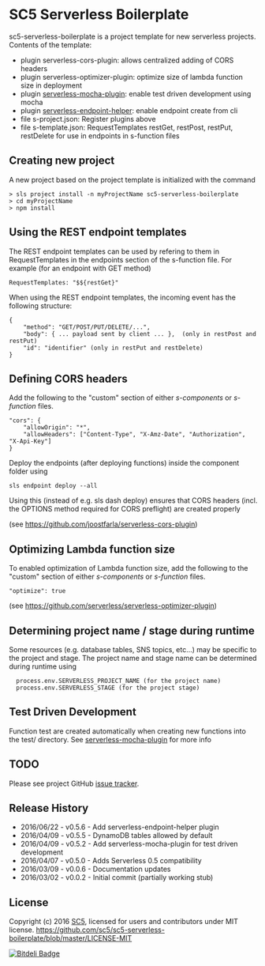 # SC5 Serverless Boilerplate

sc5-serverless-boilerplate is a project template for new serverless projects. Contents of the template:
* plugin serverless-cors-plugin: allows centralized adding of CORS headers
* plugin serverless-optimizer-plugin: optimize size of lambda function size in deployment
* plugin [serverless-mocha-plugin](https://github.com/SC5/serverless-mocha-plugin): enable test driven development using mocha
* plugin [serverless-endpoint-helper](https://github.com/SC5/serverless-endpoint-helper): enable endpoint create from cli
* file s-project.json: Register plugins above
* file s-template.json: RequestTemplates restGet, restPost, restPut, restDelete for use in endpoints in s-function files

## Creating new project

A new project based on the project template is initialized with the command

```
> sls project install -n myProjectName sc5-serverless-boilerplate
> cd myProjectName
> npm install
```

## Using the REST endpoint templates

The REST endpoint templates can be used by refering to them in RequestTemplates in the endpoints section of the s-function file.
For example (for an endpoint with GET method)

```
RequestTemplates: "$${restGet}"
```

When using the REST endpoint templates, the incoming event has the following structure:
```
{
    "method": "GET/POST/PUT/DELETE/...",
    "body": { ... payload sent by client ... },  (only in restPost and restPut)
    "id": "identifier" (only in restPut and restDelete)
}
```

## Defining CORS headers

Add the following to the "custom" section of either _s-components_ or _s-function_ files.

```
"cors": {
    "allowOrigin": "*",
    "allowHeaders": ["Content-Type", "X-Amz-Date", "Authorization", "X-Api-Key"]
}
```

Deploy the endpoints (after deploying functions) inside the component folder using
```
sls endpoint deploy --all
```
Using this (instead of e.g. sls dash deploy) ensures that CORS headers (incl. the OPTIONS method
required for CORS preflight) are created properly

(see https://github.com/joostfarla/serverless-cors-plugin)

## Optimizing Lambda function size

To enabled optimization of Lambda function size, add the following to the "custom" section of
either _s-components_ or _s-function_ files.

```
"optimize": true
```
(see https://github.com/serverless/serverless-optimizer-plugin)

## Determining project name / stage during runtime

Some resources (e.g. database tables, SNS topics, etc...) may be specific to the project and stage.
The project name and stage name can be determined during runtime using
```
  process.env.SERVERLESS_PROJECT_NAME (for the project name)
  process.env.SERVERLESS_STAGE (for the project stage)
```

## Test Driven Development

Function test are created automatically when creating new functions into the test/ directory.
See [serverless-mocha-plugin](https://github.com/SC5/serverless-mocha-plugin) for more info


## TODO

Please see project GitHub [issue tracker](https://github.com/SC5/sc5-serverless-boilerplate/issues).

## Release History

* 2016/06/22 - v0.5.6 - Add serverless-endpoint-helper plugin
* 2016/04/09 - v0.5.5 - DynamoDB tables allowed by default
* 2016/04/09 - v0.5.2 - Add serverless-mocha-plugin for test driven development
* 2016/04/07 - v0.5.0 - Adds Serverless 0.5 compatibility
* 2016/03/09 - v0.0.6 - Documentation updates
* 2016/03/02 - v0.0.2 - Initial commit (partially working stub)

## License

Copyright (c) 2016 [SC5](http://sc5.io/), licensed for users and contributors under MIT license.
https://github.com/sc5/sc5-serverless-boilerplate/blob/master/LICENSE-MIT


[![Bitdeli Badge](https://d2weczhvl823v0.cloudfront.net/SC5/sc5-serverless-boilerplate/trend.png)](https://bitdeli.com/free "Bitdeli Badge")
